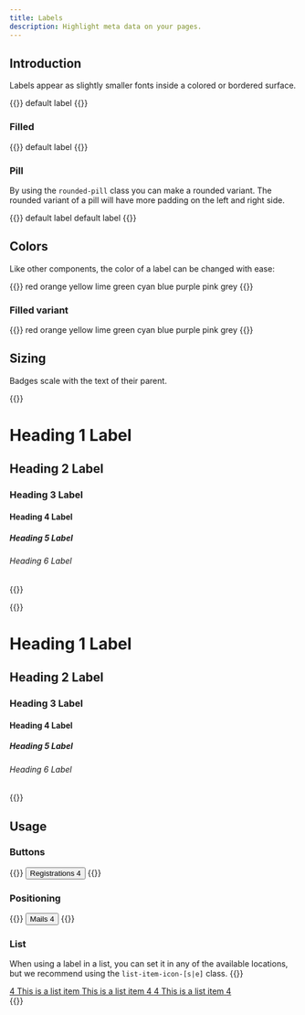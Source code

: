 ```yaml
---
title: Labels
description: Highlight meta data on your pages.
---
```


## Introduction
Labels appear as slightly smaller fonts inside a colored or bordered surface.

{{<example>}}
<span class="label">default label</span>
{{</example>}}

### Filled
{{<example>}}
<span class="label label-filled">default label</span>
{{</example>}}

### Pill
By using the `rounded-pill` class you can make a rounded variant. The rounded variant of a pill will have more padding on the left and right side.

{{<example>}}
<span class="label rounded-pill">default label</span>
<span class="label label-filled rounded-pill">default label</span>
{{</example>}}

## Colors
Like other components, the color of a label can be changed with ease:

{{<example>}}
<span class="label red">red</span>
<span class="label orange">orange</span>
<span class="label yellow">yellow</span>
<span class="label lime">lime</span>
<span class="label green">green</span>
<span class="label cyan">cyan</span>
<span class="label blue">blue</span>
<span class="label purple">purple</span>
<span class="label pink">pink</span>
<span class="label grey">grey</span>
{{</example>}}

### Filled variant
{{<example>}}
<span class="label label-filled red">red</span>
<span class="label label-filled orange">orange</span>
<span class="label label-filled yellow">yellow</span>
<span class="label label-filled lime">lime</span>
<span class="label label-filled green">green</span>
<span class="label label-filled cyan">cyan</span>
<span class="label label-filled blue">blue</span>
<span class="label label-filled purple">purple</span>
<span class="label label-filled pink">pink</span>
<span class="label label-filled grey">grey</span>
{{</example>}}

## Sizing
Badges scale with the text of their parent.

{{<example>}}
<h1>Heading 1 <span class="label label-filled blue">Label</span></h1>
<h2>Heading 2 <span class="label label-filled green">Label</span></h2>
<h3>Heading 3 <span class="label label-filled yellow">Label</span></h3>
<h4>Heading 4 <span class="label label-filled orange">Label</span></h4>
<h5>Heading 5 <span class="label label-filled red">Label</span></h5>
<h6>Heading 6 <span class="label label-filled purple">Label</span></h6>
{{</example>}}

{{<example>}}
<h1>Heading 1 <span class="label label-filled blue rounded-pill">Label</span></h1>
<h2>Heading 2 <span class="label label-filled green rounded-pill">Label</span></h2>
<h3>Heading 3 <span class="label label-filled yellow rounded-pill">Label</span></h3>
<h4>Heading 4 <span class="label label-filled orange rounded-pill">Label</span></h4>
<h5>Heading 5 <span class="label label-filled red rounded-pill">Label</span></h5>
<h6>Heading 6 <span class="label label-filled purple rounded-pill">Label</span></h6>
{{</example>}}

## Usage
### Buttons
{{<example>}}
<button type="button" class="btn btn-primary">
  Registrations <span class="label label-filled red">4</span>
</button>
{{</example>}}

### Positioning
{{<example>}}
<button type="button" class="btn btn-primary position-relative">
  Mails
  <span class="position-absolute top-0 start-100 translate-center label label-filled red rounded-pill">
    4
  </span>
</button>
{{</example>}}

### List
When using a label in a list, you can set it in any of the available locations, but we recommend using the `list-item-icon-[s|e]` class.
{{<example>}}
<div class="list list-dividers-full border">
  <a href="#" class="list-item list-item-action">
    <span class="list-item-icon-s">
      <span class="label label-filled blue">4</span>
    </span>
    <span class="list-item-label">This is a list item</span>
  </a>
  <a href="#" class="list-item list-item-action">
    <span class="list-item-label">This is a list item</span>
    <span class="list-item-icon-e">
      <span class="label label-filled blue">4</span>
    </span>
  </a>
  <a href="#" class="list-item list-item-action">
    <span class="list-item-icon-s">
      <span class="label label-filled blue">4</span>
    </span>
    <span class="list-item-label">This is a list item</span>
    <span class="list-item-icon-e">
      <span class="label label-filled blue">4</span>
    </span>
  </a>
</div>
{{</example>}}
